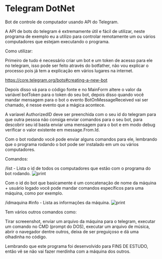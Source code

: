 # Telegram DotNet
Bot de controle de computador usando API do Telegram.

A API de bots do telegram é extremamente útil e fácil de utilizar, neste programa de exemplo eu a utilizo para controlar remotamente um ou vários computadores que estejam executando o programa.

Como utilizar:

Primeiro de tudo é necessário criar um bot e um token de acesso para ele no telegram, isso pode ser feito através do botfather, não vou explicar o processo pois já tem a explicação em vários lugares na internet.

https://core.telegram.org/bots#creating-a-new-bot

Depois disso vá para o código fonte e no MainForm altere o valor da variável botToken para o token do seu bot, depois disso quando você mandar mensagem para o bot o evento BotOnMessageReceived vai ser chamado, é nesse evento que a mágica acontece.

A varíavel AuthorizedID deve ser preenchida com o seu id do telegram para que outra pessoa não consiga enviar comandos para o seu bot, para descobrir seu id basta enviar uma mensagem para o bot e em modo debug verificar o valor existente em message.From.Id.

Com o bot rodando você pode enviar alguns comandos para ele, lembrando que o programa rodando o bot pode ser instalado em um ou vários computadores.

Comandos:

/list - Lista o id de todos os computadores que estão com o programa do bot rodando.
![print](https://guidi.io/img_externa/bot_telegram_list.jpg)

Com o id do bot que basicamente é um concatenação de nome da máquina + usuário logado você pode mandar comandos específicos para uma máquina, como por exemplo.

/idmaquina #info - Lista as informações da máquina.
![print](https://guidi.io/img_externa/bot_telegram_info.jpg)


Tem vários outros comandos como:

Tirar screeenshot, enviar um arquivo da máquina para o telegram, executar um comando no CMD (prompt do DOS), executar um arquivo de música, abrir o navegador dentre outros, deixa de ser preguiçoso e dá uma olhadinha no código.

Lembrando que este programa foi desenvolvido para FINS DE ESTUDO, então vê se não vai fazer merdinha com a máquina dos outros.
